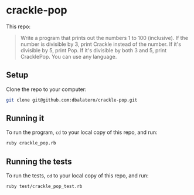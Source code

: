# crackle-pop

This repo:

> Write a program that prints out the numbers 1 to 100 (inclusive). If the
> number is divisible by 3, print Crackle instead of the number. If it's
> divisible by 5, print Pop. If it's divisible by both 3 and 5, print
> CracklePop. You can use any language.

## Setup

Clone the repo to your computer:

```bash
git clone git@github.com:dbalatero/crackle-pop.git
```

## Running it

To run the program, `cd` to your local copy of this repo, and run:

```bash
ruby crackle_pop.rb
```

## Running the tests

To run the tests, `cd` to your local copy of this repo, and run:

```bash
ruby test/crackle_pop_test.rb
```
